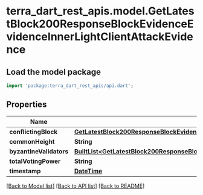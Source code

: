 # terra_dart_rest_apis.model.GetLatestBlock200ResponseBlockEvidenceEvidenceInnerLightClientAttackEvidence

## Load the model package
```dart
import 'package:terra_dart_rest_apis/api.dart';
```

## Properties
Name | Type | Description | Notes
------------ | ------------- | ------------- | -------------
**conflictingBlock** | [**GetLatestBlock200ResponseBlockEvidenceEvidenceInnerLightClientAttackEvidenceConflictingBlock**](GetLatestBlock200ResponseBlockEvidenceEvidenceInnerLightClientAttackEvidenceConflictingBlock.md) |  | [optional] 
**commonHeight** | **String** |  | [optional] 
**byzantineValidators** | [**BuiltList&lt;GetLatestBlock200ResponseBlockEvidenceEvidenceInnerLightClientAttackEvidenceConflictingBlockValidatorSetValidatorsInner&gt;**](GetLatestBlock200ResponseBlockEvidenceEvidenceInnerLightClientAttackEvidenceConflictingBlockValidatorSetValidatorsInner.md) |  | [optional] 
**totalVotingPower** | **String** |  | [optional] 
**timestamp** | [**DateTime**](DateTime.md) |  | [optional] 

[[Back to Model list]](../README.md#documentation-for-models) [[Back to API list]](../README.md#documentation-for-api-endpoints) [[Back to README]](../README.md)



